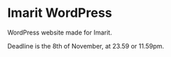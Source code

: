 # Imarit WordPress

WordPress website made for Imarit.

Deadline is the 8th of November, at 23.59 or 11.59pm.
